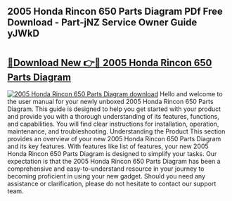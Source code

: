 ## 2005 Honda Rincon 650 Parts Diagram PDf Free Download - Part-jNZ Service Owner Guide yJWkD

# <h2><a href="http://dfjl27.blite.top/?on=2005+Honda+Rincon+650+Parts+Diagram">🔗Download New 👉🔴 2005 Honda Rincon 650 Parts Diagram</a></h2>

[![2005 Honda Rincon 650 Parts Diagram download](https://i.imgur.com/lujVjoI.png)](http://dfjl27.blite.top/?on=2005+Honda+Rincon+650+Parts+Diagram)
Hello and welcome to the user manual for your newly unboxed 2005 Honda Rincon 650 Parts Diagram. This guide is designed to help you get started with your product and provide you with a thorough understanding of its features, functions, and capabilities. You will find clear instructions for installation, operation, maintenance, and troubleshooting. Understanding the Product This section provides an overview of your new 2005 Honda Rincon 650 Parts Diagram and its key features. With features like list of features, your new 2005 Honda Rincon 650 Parts Diagram is designed to simplify your tasks. Our expectation is that the 2005 Honda Rincon 650 Parts Diagram has been a comprehensive and easy-to-understand resource in your journey to becoming proficient in using your new gadget. Should you need any assistance or clarification, please do not hesitate to contact our support team.
